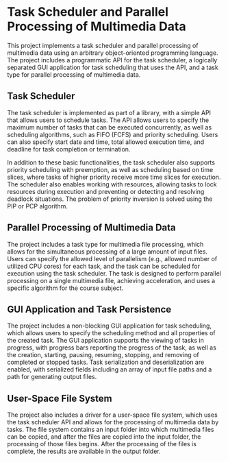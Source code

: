# Task Scheduler and Parallel Processing of Multimedia Data

This project implements a task scheduler and parallel processing of multimedia data using an arbitrary object-oriented programming language. The project includes a programmatic API for the task scheduler, a logically separated GUI application for task scheduling that uses the API, and a task type for parallel processing of multimedia data.

## Task Scheduler

The task scheduler is implemented as part of a library, with a simple API that allows users to schedule tasks. The API allows users to specify the maximum number of tasks that can be executed concurrently, as well as scheduling algorithms, such as FIFO (FCFS) and priority scheduling. Users can also specify start date and time, total allowed execution time, and deadline for task completion or termination.

In addition to these basic functionalities, the task scheduler also supports priority scheduling with preemption, as well as scheduling based on time slices, where tasks of higher priority receive more time slices for execution. The scheduler also enables working with resources, allowing tasks to lock resources during execution and preventing or detecting and resolving deadlock situations. The problem of priority inversion is solved using the PIP or PCP algorithm.

## Parallel Processing of Multimedia Data

The project includes a task type for multimedia file processing, which allows for the simultaneous processing of a large amount of input files. Users can specify the allowed level of parallelism (e.g., allowed number of utilized CPU cores) for each task, and the task can be scheduled for execution using the task scheduler. The task is designed to perform parallel processing on a single multimedia file, achieving acceleration, and uses a specific algorithm for the course subject.

## GUI Application and Task Persistence

The project includes a non-blocking GUI application for task scheduling, which allows users to specify the scheduling method and all properties of the created task. The GUI application supports the viewing of tasks in progress, with progress bars reporting the progress of the task, as well as the creation, starting, pausing, resuming, stopping, and removing of completed or stopped tasks. Task serialization and deserialization are enabled, with serialized fields including an array of input file paths and a path for generating output files.

## User-Space File System

The project also includes a driver for a user-space file system, which uses the task scheduler API and allows for the processing of multimedia data by tasks. The file system contains an input folder into which multimedia files can be copied, and after the files are copied into the input folder, the processing of those files begins. After the processing of the files is complete, the results are available in the output folder.

